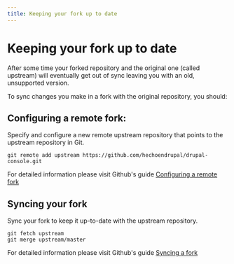 ```yaml
---
title: Keeping your fork up to date
---
```

# Keeping your fork up to date

After some time your forked repository and the original one (called upstream) will eventually get out of sync leaving you with an old, unsupported version.

To sync changes you make in a fork with the original repository, you should:

## Configuring a remote fork:
Specify and configure a new remote upstream repository that points to the upstream repository in Git.
```
git remote add upstream https://github.com/hechoendrupal/drupal-console.git
```
For detailed information please visit Github's guide [Configuring a remote fork](https://help.github.com/articles/configuring-a-remote-for-a-fork/)  

## Syncing your fork
Sync your fork to keep it up-to-date with the upstream repository.
```
git fetch upstream
git merge upstream/master
```
For detailed information please visit Github's guide [Syncing a fork](https://help.github.com/articles/syncing-a-fork/)
